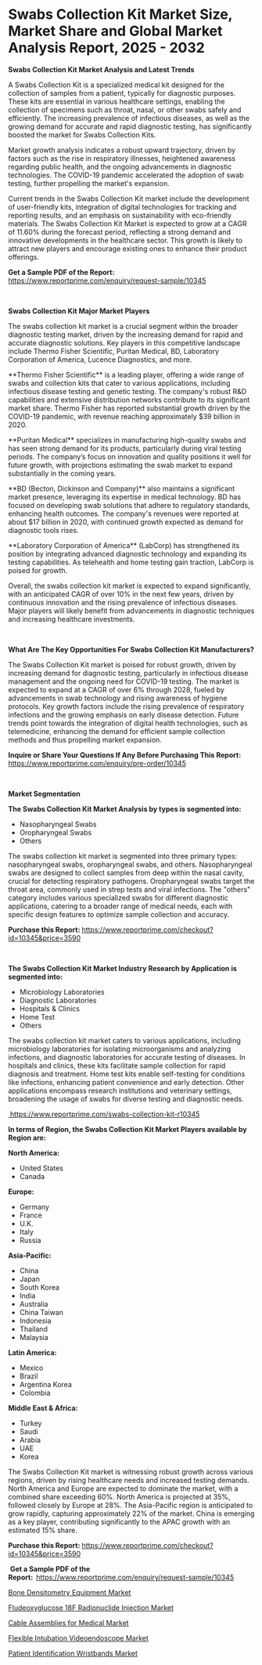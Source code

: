 <p><h1>Swabs Collection Kit Market Size, Market Share and Global Market Analysis Report, 2025 - 2032</h1></p><p><strong>Swabs Collection Kit Market Analysis and Latest Trends</strong></p>
<p><p>A Swabs Collection Kit is a specialized medical kit designed for the collection of samples from a patient, typically for diagnostic purposes. These kits are essential in various healthcare settings, enabling the collection of specimens such as throat, nasal, or other swabs safely and efficiently. The increasing prevalence of infectious diseases, as well as the growing demand for accurate and rapid diagnostic testing, has significantly boosted the market for Swabs Collection Kits.</p><p>Market growth analysis indicates a robust upward trajectory, driven by factors such as the rise in respiratory illnesses, heightened awareness regarding public health, and the ongoing advancements in diagnostic technologies. The COVID-19 pandemic accelerated the adoption of swab testing, further propelling the market's expansion. </p><p>Current trends in the Swabs Collection Kit market include the development of user-friendly kits, integration of digital technologies for tracking and reporting results, and an emphasis on sustainability with eco-friendly materials. The Swabs Collection Kit Market is expected to grow at a CAGR of 11.60% during the forecast period, reflecting a strong demand and innovative developments in the healthcare sector. This growth is likely to attract new players and encourage existing ones to enhance their product offerings.</p></p>
<p><strong>Get a Sample PDF of the Report:&nbsp;</strong> <a href="https://www.reportprime.com/enquiry/request-sample/10345?utm_campaign=1869&utm_medium=2&utm_source=Github&utm_content=ia&utm_term=20032025&utm_id=swabs-collection-kit">https://www.reportprime.com/enquiry/request-sample/10345</a></p>
<p>&nbsp;</p>
<p><strong>Swabs Collection Kit Major Market Players</strong></p>
<p><p>The swabs collection kit market is a crucial segment within the broader diagnostic testing market, driven by the increasing demand for rapid and accurate diagnostic solutions. Key players in this competitive landscape include Thermo Fisher Scientific, Puritan Medical, BD, Laboratory Corporation of America, Lucence Diagnostics, and more.</p><p>**Thermo Fisher Scientific** is a leading player, offering a wide range of swabs and collection kits that cater to various applications, including infectious disease testing and genetic testing. The company's robust R&D capabilities and extensive distribution networks contribute to its significant market share. Thermo Fisher has reported substantial growth driven by the COVID-19 pandemic, with revenue reaching approximately $39 billion in 2020.</p><p>**Puritan Medical** specializes in manufacturing high-quality swabs and has seen strong demand for its products, particularly during viral testing periods. The company’s focus on innovation and quality positions it well for future growth, with projections estimating the swab market to expand substantially in the coming years.</p><p>**BD (Becton, Dickinson and Company)** also maintains a significant market presence, leveraging its expertise in medical technology. BD has focused on developing swab solutions that adhere to regulatory standards, enhancing health outcomes. The company's revenues were reported at about $17 billion in 2020, with continued growth expected as demand for diagnostic tools rises.</p><p>**Laboratory Corporation of America** (LabCorp) has strengthened its position by integrating advanced diagnostic technology and expanding its testing capabilities. As telehealth and home testing gain traction, LabCorp is poised for growth.</p><p>Overall, the swabs collection kit market is expected to expand significantly, with an anticipated CAGR of over 10% in the next few years, driven by continuous innovation and the rising prevalence of infectious diseases. Major players will likely benefit from advancements in diagnostic techniques and increasing healthcare investments.</p></p>
<p>&nbsp;</p>
<p><strong>What Are The Key Opportunities For Swabs Collection Kit Manufacturers?</strong></p>
<p><p>The Swabs Collection Kit market is poised for robust growth, driven by increasing demand for diagnostic testing, particularly in infectious disease management and the ongoing need for COVID-19 testing. The market is expected to expand at a CAGR of over 6% through 2028, fueled by advancements in swab technology and rising awareness of hygiene protocols. Key growth factors include the rising prevalence of respiratory infections and the growing emphasis on early disease detection. Future trends point towards the integration of digital health technologies, such as telemedicine, enhancing the demand for efficient sample collection methods and thus propelling market expansion.</p></p>
<p><strong>Inquire or Share Your Questions If Any Before Purchasing This Report:</strong> <a href="https://www.reportprime.com/enquiry/pre-order/10345?utm_campaign=1869&utm_medium=2&utm_source=Github&utm_content=ia&utm_term=20032025&utm_id=swabs-collection-kit">https://www.reportprime.com/enquiry/pre-order/10345</a></p>
<p>&nbsp;</p>
<p><strong>Market Segmentation</strong></p>
<p><strong>The Swabs Collection Kit Market Analysis by types is segmented into:</strong></p>
<p><ul><li>Nasopharyngeal Swabs</li><li>Oropharyngeal Swabs</li><li>Others</li></ul></p>
<p><p>The swabs collection kit market is segmented into three primary types: nasopharyngeal swabs, oropharyngeal swabs, and others. Nasopharyngeal swabs are designed to collect samples from deep within the nasal cavity, crucial for detecting respiratory pathogens. Oropharyngeal swabs target the throat area, commonly used in strep tests and viral infections. The "others" category includes various specialized swabs for different diagnostic applications, catering to a broader range of medical needs, each with specific design features to optimize sample collection and accuracy.</p></p>
<p><strong>Purchase this Report:&nbsp;</strong><a href="https://www.reportprime.com/checkout?id=10345&price=3590&utm_campaign=1869&utm_medium=2&utm_source=Github&utm_content=ia&utm_term=20032025&utm_id=swabs-collection-kit">https://www.reportprime.com/checkout?id=10345&price=3590</a></p>
<p>&nbsp;</p>
<p><strong>The Swabs Collection Kit Market Industry Research by Application is segmented into:</strong></p>
<p><ul><li>Microbiology Laboratories</li><li>Diagnostic Laboratories</li><li>Hospitals & Clinics</li><li>Home Test</li><li>Others</li></ul></p>
<p><p>The swabs collection kit market caters to various applications, including microbiology laboratories for isolating microorganisms and analyzing infections, and diagnostic laboratories for accurate testing of diseases. In hospitals and clinics, these kits facilitate sample collection for rapid diagnosis and treatment. Home test kits enable self-testing for conditions like infections, enhancing patient convenience and early detection. Other applications encompass research institutions and veterinary settings, broadening the usage of swabs for diverse testing and diagnostic needs.</p></p>
<p><a href="https://www.reportprime.com/swabs-collection-kit-r10345?utm_campaign=1869&utm_medium=2&utm_source=Github&utm_content=ia&utm_term=20032025&utm_id=swabs-collection-kit">&nbsp;https://www.reportprime.com/swabs-collection-kit-r10345</a></p>
<p><strong>In terms of Region, the Swabs Collection Kit Market Players available by Region are:</strong></p>
<p>
    <p> <strong> North America: </strong>
        <ul>
            <li>United States</li>
            <li>Canada</li>
        </ul>
        </p> 
    <p> <strong> Europe: </strong>
        <ul>
            <li>Germany</li>
            <li>France</li>
            <li>U.K.</li>
            <li>Italy</li>
            <li>Russia</li>
        </ul>
        </p> 
    <p> <strong> Asia-Pacific: </strong>
        <ul>
            <li>China</li>
            <li>Japan</li>
            <li>South Korea</li>
            <li>India</li>
            <li>Australia</li>
            <li>China Taiwan</li>
            <li>Indonesia</li>
            <li>Thailand</li>
            <li>Malaysia</li>
        </ul>
        </p> 
    <p> <strong> Latin America: </strong>
        <ul>
            <li>Mexico</li>
            <li>Brazil</li>
            <li>Argentina Korea</li>
            <li>Colombia</li>
        </ul>
        </p> 
    <p> <strong> Middle East & Africa: </strong>
        <ul>
            <li>Turkey</li>
            <li>Saudi</li>
            <li>Arabia</li>
            <li>UAE</li>
            <li>Korea</li>
        </ul>
    </p>
    </p>
<p><p>The Swabs Collection Kit market is witnessing robust growth across various regions, driven by rising healthcare needs and increased testing demands. North America and Europe are expected to dominate the market, with a combined share exceeding 60%. North America is projected at 35%, followed closely by Europe at 28%. The Asia-Pacific region is anticipated to grow rapidly, capturing approximately 22% of the market. China is emerging as a key player, contributing significantly to the APAC growth with an estimated 15% share.</p></p>
<p><strong>Purchase this Report: </strong><a href="https://www.reportprime.com/checkout?id=10345&price=3590&utm_campaign=1869&utm_medium=2&utm_source=Github&utm_content=ia&utm_term=20032025&utm_id=swabs-collection-kit">https://www.reportprime.com/checkout?id=10345&price=3590</a></p>
<p>&nbsp;<strong>Get a Sample PDF of the Report:&nbsp;&nbsp;</strong><a href="https://www.reportprime.com/enquiry/request-sample/10345?utm_campaign=1869&utm_medium=2&utm_source=Github&utm_content=ia&utm_term=20032025&utm_id=swabs-collection-kit">https://www.reportprime.com/enquiry/request-sample/10345</a></p>
<p><strong></strong></p>
<p><p><a href="https://github.com/kleyderoomes/Market-Research-Report-List-1/blob/main/bone-densitometry-equipment-market.md?utm_campaign=1869&utm_medium=2&utm_source=Github&utm_content=ia&utm_term=20032025&utm_id=swabs-collection-kit">Bone Densitometry Equipment Market</a></p><p><a href="https://github.com/cavushjla/Market-Research-Report-List-1/blob/main/fludeoxyglucose-18f-radionuclide-injection-market.md?utm_campaign=1869&utm_medium=2&utm_source=Github&utm_content=ia&utm_term=20032025&utm_id=swabs-collection-kit">Fludeoxyglucose 18F Radionuclide Injection Market</a></p><p><a href="https://github.com/coricnzati/Market-Research-Report-List-1/blob/main/cable-assemblies-for-medical-market.md?utm_campaign=1869&utm_medium=2&utm_source=Github&utm_content=ia&utm_term=20032025&utm_id=swabs-collection-kit">Cable Assemblies for Medical Market</a></p><p><a href="https://github.com/alrogikrosa/Market-Research-Report-List-1/blob/main/flexible-intubation-videoendoscope-market.md?utm_campaign=1869&utm_medium=2&utm_source=Github&utm_content=ia&utm_term=20032025&utm_id=swabs-collection-kit">Flexible Intubation Videoendoscope Market</a></p><p><a href="https://github.com/evraltandre36/Market-Research-Report-List-1/blob/main/patient-identification-wristbands-market.md?utm_campaign=1869&utm_medium=2&utm_source=Github&utm_content=ia&utm_term=20032025&utm_id=swabs-collection-kit">Patient Identification Wristbands Market</a></p></p>